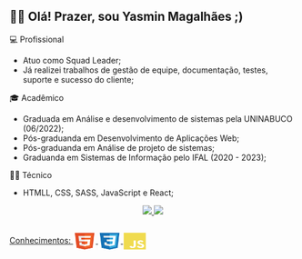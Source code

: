 ## 👩‍💻 Olá! Prazer, sou Yasmin Magalhães  ;)

💻 Profissional
- Atuo como Squad Leader;
- Já realizei trabalhos de gestão de equipe, documentação, testes, suporte e sucesso do cliente;

🎓 Acadêmico
- Graduada em Análise e desenvolvimento de sistemas pela UNINABUCO (06/2022);
- Pós-graduanda em Desenvolvimento de Aplicações Web;
- Pós-graduanda em Análise de projeto de sistemas;
- Graduanda em Sistemas de Informação pelo IFAL (2020 - 2023);

👩‍💻 Técnico
- HTMLL, CSS, SASS, JavaScript e React;

<div align="center">
  <a href="https://github.com/yasminmagalhaes">
  <img width="48%" src="https://github-readme-stats.vercel.app/api?username=yasminmagalhaes&show_icons=true&theme=dracula&include_all_commits=true&count_private=false"/>
  <img width="48%" src="https://github-readme-stats.vercel.app/api/top-langs/?username=yasminmagalhaes&layout=compact&langs_count=7&theme=dracula"/>
</div>

  ##

<div style="display: inline_block"> Conhecimentos:
  <img align="center" alt="Rafa-HTML" height="30" width="40" src="https://raw.githubusercontent.com/devicons/devicon/master/icons/html5/html5-original.svg">
  <img align="center" alt="Rafa-CSS" height="30" width="40" src="https://raw.githubusercontent.com/devicons/devicon/master/icons/css3/css3-original.svg">
  <img align="center" alt="Rafa-Js" height="30" width="40" src="https://raw.githubusercontent.com/devicons/devicon/master/icons/javascript/javascript-plain.svg">
<div>

<!---
yasminmagalhaes/yasminmagalhaes is a ✨ special ✨ repository because its `README.md` (this file) appears on your GitHub profile.
You can click the Preview link to take a look at your changes.
--->
